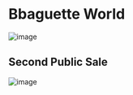 # Bbaguette World

![image](https://user-images.githubusercontent.com/41976906/147870434-058aaa9b-3935-4710-96d4-af847597d6ed.png)

## Second Public Sale

![image](https://user-images.githubusercontent.com/41976906/148650030-c400fa19-af19-4786-b10f-ba2c1c1bcf94.png)
